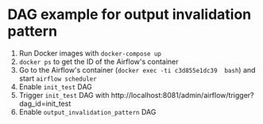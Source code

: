 # DAG example for output invalidation pattern
1. Run Docker images with `docker-compose up`
2. `docker ps` to get the ID of the Airflow's container
3. Go to the Airflow's container (`docker exec -ti c3d855e1dc39  bash`) and start `airflow scheduler`
4. Enable `init_test` DAG
5. Trigger `init_test` DAG with http://localhost:8081/admin/airflow/trigger?dag_id=init_test
6. Enable `output_invalidation_pattern` DAG

